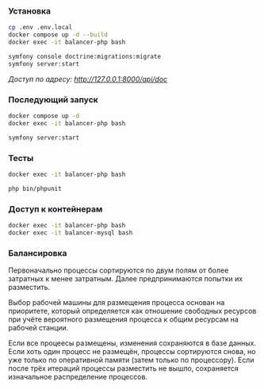 ### Установка

```bash
cp .env .env.local
docker compose up -d --build
docker exec -it balancer-php bash

symfony console doctrine:migrations:migrate
symfony server:start
```

_Доступ по адресу: http://127.0.0.1:8000/api/doc_

### Последующий запуск

```bash
docker compose up -d
docker exec -it balancer-php bash

symfony server:start
```

### Тесты

```bash
docker exec -it balancer-php bash

php bin/phpunit
```

### Доступ к контейнерам

```bash
docker exec -it balancer-php bash
docker exec -it balancer-mysql bash
```

### Балансировка

Первоначально процессы сортируются по двум полям от более затратных к менее затратным.
Далее предпринимаются попытки их разместить.

Выбор рабочей машины для размещения процесса основан на приоритете, который определяется как отношение свободных
ресурсов при учёте вероятного размещения процесса к общим ресурсам на рабочей станции.

Если все процеесы размещены, изменения сохраняются в базе данных.
Если хоть один процесс не размещён, процессы сортируются снова, но уже только по
оперативной памяти (затем только по процессору). Если после трёх итераций процессы разместить не вышло, сохраняется
изначальное распределение процессов.